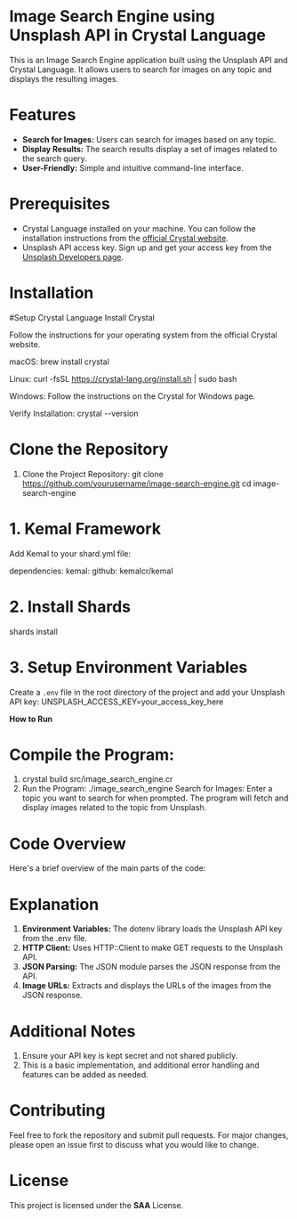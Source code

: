 # Image Search Engine using Unsplash API in Crystal Language

This is an Image Search Engine application built using the Unsplash API and Crystal Language. It allows users to search for images on any topic and displays the resulting images.

# Features

- **Search for Images:** Users can search for images based on any topic.
- **Display Results:** The search results display a set of images related to the search query.
- **User-Friendly:** Simple and intuitive command-line interface.

# Prerequisites

- Crystal Language installed on your machine. You can follow the installation instructions from the [official Crystal website](https://crystal-lang.org/install/).
- Unsplash API access key. Sign up and get your access key from the [Unsplash Developers page](https://unsplash.com/developers).

# Installation

#Setup Crystal Language
Install Crystal

Follow the instructions for your operating system from the official Crystal website.

macOS:
brew install crystal

Linux:
curl -fsSL https://crystal-lang.org/install.sh | sudo bash

Windows:
Follow the instructions on the Crystal for Windows page.

Verify Installation:
crystal --version

# Clone the Repository
1. Clone the Project Repository:
git clone https://github.com/yourusername/image-search-engine.git
cd image-search-engine

# 1. Kemal Framework
Add Kemal to your shard.yml file:

dependencies:
  kemal:
    github: kemalcr/kemal
    
# 2. Install Shards
shards install

# 3. Setup Environment Variables
Create a `.env` file in the root directory of the project and add your Unsplash API key:
UNSPLASH_ACCESS_KEY=your_access_key_here

**How to Run**
# Compile the Program:
1. crystal build src/image_search_engine.cr
2. Run the Program:
./image_search_engine
Search for Images:
Enter a topic you want to search for when prompted. The program will fetch and display images related to the topic from Unsplash.

# Code Overview
Here's a brief overview of the main parts of the code:

# Explanation
1. **Environment Variables:** The dotenv library loads the Unsplash API key from the .env file.
2. **HTTP Client:** Uses HTTP::Client to make GET requests to the Unsplash API.
3. **JSON Parsing:** The JSON module parses the JSON response from the API.
4. **Image URLs:** Extracts and displays the URLs of the images from the JSON response.

# Additional Notes
1. Ensure your API key is kept secret and not shared publicly.
2. This is a basic implementation, and additional error handling and features can be added as needed.
# Contributing
Feel free to fork the repository and submit pull requests. For major changes, please open an issue first to discuss what you would like to change.

# License
This project is licensed under the **SAA** License.
